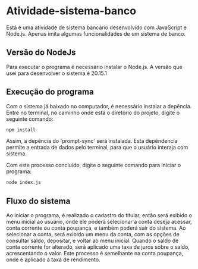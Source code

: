 # Atividade-sistema-banco
Está é uma atividade de sistema bancário desenvolvido com JavaScript e Node.js. 
Apenas imita algumas funcionalidades de um sistema de banco.

## Versão do NodeJs
Para executar o programa é necessário instalar o Node.js. A versão que usei para desenvolver o sistema é 20.15.1

## Execução do programa
Com o sistema já baixado no computador, é necessário instalar a depência. Entre no terminal, no caminho onde está o diretório do projeto, digite o seguinte comando:
```bash
npm install
```
Assim, a depência do 'prompt-sync' será instalada. Esta depêndencia permite a entrada de dados pelo terminal, para que o usuário 
interaja com sistema.

Com este processo concluído, digite o seguinte comando para iniciar o programa:
```bash
node index.js
```

## Fluxo do sistema
Ao iniciar o programa, é realizado o cadastro do titular, então será exibido o menu
inicial ao usuário, onde ele poderá selecionar a conta deseja acessar, conta corrente ou conta 
poupança, e também poderá sair do sistema. Ao selecionar a conta, será exibido
um menu da conta, com as opções de consultar saldo, depositar, e voltar ao menu inicial.
Quando o saldo de conta corrente for alterado, será aplicado uma taxa de juros sobre o saldo,
acrescentando o valor. Este processo é semelhante na conta poupança, onde é aplicado a taxa de
rendimento. 

